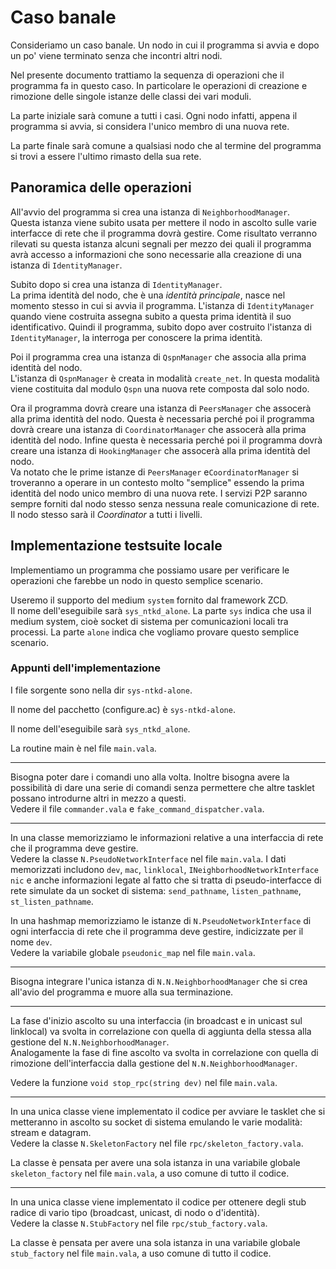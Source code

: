 # Caso banale

Consideriamo un caso banale. Un nodo in cui il programma si avvia e dopo un po' viene
terminato senza che incontri altri nodi.

Nel presente documento trattiamo la sequenza di operazioni che il programma fa in
questo caso. In particolare le operazioni di creazione e rimozione delle singole
istanze delle classi dei vari moduli.

La parte iniziale sarà comune a tutti i casi. Ogni nodo infatti, appena il programma
si avvia, si considera l'unico membro di una nuova rete.

La parte finale sarà comune a qualsiasi nodo che al termine del programma si trovi
a essere l'ultimo rimasto della sua rete.

## Panoramica delle operazioni

All'avvio del programma si crea una istanza di `NeighborhoodManager`.  
Questa istanza viene subito usata per mettere il nodo in ascolto sulle varie interfacce
di rete che il programma dovrà gestire. Come risultato verranno rilevati su questa
istanza alcuni segnali per mezzo dei quali il programma avrà accesso a informazioni
che sono necessarie alla creazione di una istanza di `IdentityManager`.

Subito dopo si crea una istanza di `IdentityManager`.  
La prima identità del nodo, che è una *identità principale*, nasce nel momento stesso
in cui si avvia il programma. L'istanza di `IdentityManager` quando viene costruita
assegna subito a questa prima identità il suo identificativo. Quindi il programma,
subito dopo aver costruito l'istanza di `IdentityManager`, la interroga per conoscere
la prima identità.

Poi il programma crea una istanza di `QspnManager` che associa alla prima identità
del nodo.  
L'istanza di `QspnManager` è creata in modalità `create_net`. In questa modalità viene
costituita dal modulo `Qspn` una nuova rete composta dal solo nodo.

Ora il programma dovrà creare una istanza di `PeersManager` che assocerà alla prima
identità del nodo. Questa è necessaria perché poi il programma dovrà creare una
istanza di `CoordinatorManager` che assocerà alla prima identità del nodo.
Infine questa è necessaria perché poi il programma dovrà creare una istanza di
`HookingManager` che assocerà alla prima identità del nodo.  
Va notato che le prime istanze di `PeersManager` e`CoordinatorManager` si troveranno a
operare in un contesto molto "semplice" essendo la prima identità del nodo unico membro
di una nuova rete. I servizi P2P saranno sempre forniti dal nodo stesso senza nessuna
reale comunicazione di rete. Il nodo stesso sarà il *Coordinator* a tutti i livelli.


## Implementazione testsuite locale

Implementiamo un programma che possiamo usare per verificare le operazioni che farebbe
un nodo in questo semplice scenario.

Useremo il supporto del medium `system` fornito dal framework ZCD.  
Il nome dell'eseguibile sarà `sys_ntkd_alone`. La parte `sys` indica che usa il medium
system, cioè socket di sistema per comunicazioni locali tra processi. La parte `alone`
indica che vogliamo provare questo semplice scenario.

### Appunti dell'implementazione

I file sorgente sono nella dir `sys-ntkd-alone`.

Il nome del pacchetto (configure.ac) è `sys-ntkd-alone`.

Il nome dell'eseguibile sarà `sys_ntkd_alone`.

La routine main è nel file `main.vala`.

* * *

Bisogna poter dare i comandi uno alla volta. Inoltre bisogna avere la possibilità
di dare una serie di comandi senza permettere che altre tasklet possano introdurne
altri in mezzo a questi.  
Vedere il file `commander.vala` e `fake_command_dispatcher.vala`.

* * *

In una classe memorizziamo le informazioni relative a una interfaccia di rete che
il programma deve gestire.  
Vedere la classe `N.PseudoNetworkInterface` nel file `main.vala`. I dati memorizzati
includono `dev`, `mac`, `linklocal`, `INeighborhoodNetworkInterface nic` e anche
informazioni legate al fatto che si tratta di pseudo-interfacce di rete simulate da
un socket di sistema: `send_pathname`, `listen_pathname`, `st_listen_pathname`.

In una hashmap memorizziamo le istanze di `N.PseudoNetworkInterface` di ogni
interfaccia di rete che il programma deve gestire, indicizzate per il nome
`dev`.  
Vedere la variabile globale `pseudonic_map` nel file `main.vala`.

* * *

Bisogna integrare l'unica istanza di `N.N.NeighborhoodManager` che si crea all'avio
del programma e muore alla sua terminazione.

* * *

La fase d'inizio ascolto su una interfaccia (in broadcast e in unicast sul
linklocal) va svolta in correlazione con quella di aggiunta della stessa
alla gestione del `N.N.NeighborhoodManager`.  
Analogamente la fase di fine ascolto va svolta in correlazione con
quella di rimozione dell'interfaccia dalla gestione del `N.N.NeighborhoodManager`.

Vedere la funzione `void stop_rpc(string dev)` nel file `main.vala`.


* * *

In una unica classe viene implementato il codice per avviare le tasklet che
si metteranno in ascolto su socket di sistema emulando le varie modalità:
stream e datagram.  
Vedere la classe `N.SkeletonFactory` nel file `rpc/skeleton_factory.vala`.

La classe è pensata per avere una sola istanza in una variabile globale
`skeleton_factory` nel file `main.vala`, a uso comune di tutto il codice.

* * *

In una unica classe viene implementato il codice per ottenere degli stub
radice di vario tipo (broadcast, unicast, di nodo o d'identità).  
Vedere la classe `N.StubFactory` nel file `rpc/stub_factory.vala`.

La classe è pensata per avere una sola istanza in una variabile globale
`stub_factory` nel file `main.vala`, a uso comune di tutto il codice.
